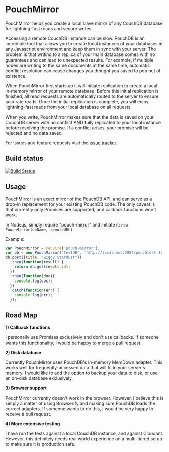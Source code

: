 PouchMirror
===
PouchMirror helps you create a local slave mirror of any CouchDB database for lightning-fast reads and secure writes.

Accessing a remote CouchDB instance can be slow. PouchDB is an incredible tool that allows you to create local 
instances of your databases in any Javascript environment and keep them in sync with your server. The problem is that 
writing to a replica of your main database comes with no guarantees and can lead to unexpected results. For example, 
if multiple nodes are writing to the same documents at the same time, automatic conflict resolution can cause changes 
you thought you saved to pop out of existence.

When PouchMirror first starts up it will initiate replication to create a local in-memory mirror of your remote 
database. Before this initial replication is finished, all read requests are automatically routed to the server to 
ensure accurate reads. Once the initial replication is complete, you will enjoy lightning-fast reads from your local 
database on all requests.

When you write, PouchMirror makes sure that the data is saved on your CouchDB server with no conflict AND fully 
replicated to your local instance before resolving the promise. If a conflict arises, your promise will be rejected and 
no data saved.

For issues and feature requests visit the [issue tracker](https://github.com/colinskow/pouch-mirror/issues).

Build status
---
[![Build Status](https://travis-ci.org/colinskow/pouch-mirror.png?branch=master)](https://travis-ci.org/colinskow/pouch-mirror)

Usage
---
PouchMirror is an exact mirror of the PouchDB API, and can serve as a drop-in replacement for your existing PouchDB 
code. The only caveat is that currently only Promises are supported, and callback functions won't work.

In Node.js, simply require "pouch-mirror" and initiate it:
`new PouchMirror(dbName, remoteURL)`

Example:
```Javascript
var PouchMirror = require('pouch-mirror');
var db = new PouchMirror('testDB', 'http://localhost:5984/pouchtest');
db.post({title: "Ziggy Stardust"})
  .then(function(result) {
    return db.get(result.id);
  })
  .then(function(doc){
    console.log(doc);
  })
  .catch(function(err) {
    console.log(err);
  });
```

Road Map
---

**1) Callback functions**

I personally use Promises exclusively and don't use callbacks. If someone wants this functionality, I would be happy to 
merge a pull request.

**2) Disk database**

Currently PouchMirror uses PouchDB's in-memory MemDown adapter. This works well for frequently-accessed data that will 
fit in your server's memory. I would like to add the option to backup your data to disk, or use an on-disk database 
exclusively.

**3) Browser support**

PouchMirror currently doesn't work in the browser. However, I believe this is simply a matter of using Browserify and 
making sure PouchDB loads the correct adapters. If someone wants to do this, I would be very happy to receive a pull 
request.

**4) More extensive testing**

I have run the tests against a local CouchDB instance, and against Cloudant. However, this definitely needs real world 
experience on a multi-tiered setup to make sure it is production safe.

